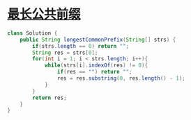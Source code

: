 # [最长公共前缀](https://leetcode-cn.com/problems/longest-common-prefix/)

```java
class Solution {
    public String longestCommonPrefix(String[] strs) {
        if(strs.length == 0) return "";
        String res = strs[0];
        for(int i = 1; i < strs.length; i++){
            while(strs[i].indexOf(res) != 0){
                if(res == "") return "";
                res = res.substring(0, res.length() - 1);
            }
        }
        return res;
    }
}
```
